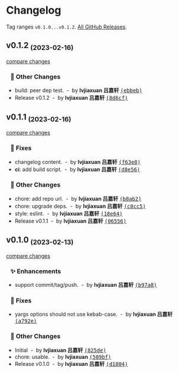 # Changelog

Tag ranges `v0.1.0...v0.1.2`. [All GitHub Releases](https://github.com/lvjiaxuan/release/releases).

## v0.1.2 <sub>(2023-02-16)</sub>
[compare changes](https://github.com/lvjiaxuan/release/compare/v0.1.1...v0.1.2)

### &nbsp;&nbsp;&nbsp;📌 Other Changes

- build: peer dep test. &nbsp;-&nbsp; by **lvjiaxuan 吕嘉轩** [<samp>(ebbeb)</samp>](https://github.com/lvjiaxuan/release/commit/ebbeb89)
- Release v0.1.2 &nbsp;-&nbsp; by **lvjiaxuan 吕嘉轩** [<samp>(8d6cf)</samp>](https://github.com/lvjiaxuan/release/commit/8d6cf1f)

## v0.1.1 <sub>(2023-02-16)</sub>
[compare changes](https://github.com/lvjiaxuan/release/compare/v0.1.0...v0.1.1)

### &nbsp;&nbsp;&nbsp;🐛 Fixes

- changelog content. &nbsp;-&nbsp; by **lvjiaxuan 吕嘉轩** [<samp>(f63e0)</samp>](https://github.com/lvjiaxuan/release/commit/f63e06c)
- **ci**: add build script. &nbsp;-&nbsp; by **lvjiaxuan 吕嘉轩** [<samp>(d8e56)</samp>](https://github.com/lvjiaxuan/release/commit/d8e56c4)

### &nbsp;&nbsp;&nbsp;📌 Other Changes

- chore: add repo url. &nbsp;-&nbsp; by **lvjiaxuan 吕嘉轩** [<samp>(b8ab2)</samp>](https://github.com/lvjiaxuan/release/commit/b8ab278)
- chore: upgrade deps. &nbsp;-&nbsp; by **lvjiaxuan 吕嘉轩** [<samp>(c8cc5)</samp>](https://github.com/lvjiaxuan/release/commit/c8cc584)
- style: eslint. &nbsp;-&nbsp; by **lvjiaxuan 吕嘉轩** [<samp>(18e64)</samp>](https://github.com/lvjiaxuan/release/commit/18e6429)
- Release v0.1.1 &nbsp;-&nbsp; by **lvjiaxuan 吕嘉轩** [<samp>(06556)</samp>](https://github.com/lvjiaxuan/release/commit/06556f5)

## v0.1.0 <sub>(2023-02-13)</sub>
[compare changes](https://github.com/lvjiaxuan/release/compare/...v0.1.0)

### &nbsp;&nbsp;&nbsp;✨ Enhancements

- support commit/tag/push. &nbsp;-&nbsp; by **lvjiaxuan 吕嘉轩** [<samp>(b97a8)</samp>](https://github.com/lvjiaxuan/release/commit/b97a8df)

### &nbsp;&nbsp;&nbsp;🐛 Fixes

- yargs options should not use kebab-case. &nbsp;-&nbsp; by **lvjiaxuan 吕嘉轩** [<samp>(a792e)</samp>](https://github.com/lvjiaxuan/release/commit/a792eed)

### &nbsp;&nbsp;&nbsp;📌 Other Changes

- Initial &nbsp;-&nbsp; by **lvjiaxuan 吕嘉轩** [<samp>(825de)</samp>](https://github.com/lvjiaxuan/release/commit/825dea1)
- chore: usable. &nbsp;-&nbsp; by **lvjiaxuan** [<samp>(509bf)</samp>](https://github.com/lvjiaxuan/release/commit/509bfd9)
- Release v0.1.0 &nbsp;-&nbsp; by **lvjiaxuan 吕嘉轩** [<samp>(d1804)</samp>](https://github.com/lvjiaxuan/release/commit/d1804e3)